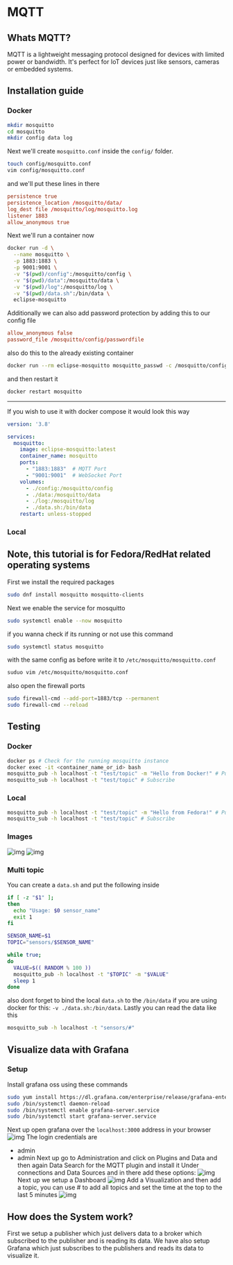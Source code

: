 # MQTT

## Whats MQTT?
MQTT is a lightweight messaging protocol designed for devices with limited power or bandwidth. It's perfect for IoT devices just like sensors, cameras or embedded systems.

## Installation guide
### Docker
```bash
mkdir mosquitto
cd mosquitto
mkdir config data log
```
Next we'll create `mosquitto.conf` inside the `config/` folder.
```bash
touch config/mosquitto.conf
vim config/mosquitto.conf
```
and we'll put these lines in there
```conf
persistence true
persistence_location /mosquitto/data/
log_dest file /mosquitto/log/mosquitto.log
listener 1883
allow_anonymous true
```
Next we'll run a container now
```bash
docker run -d \
  --name mosquitto \
  -p 1883:1883 \
  -p 9001:9001 \
  -v "$(pwd)/config":/mosquitto/config \
  -v "$(pwd)/data":/mosquitto/data \
  -v "$(pwd)/log":/mosquitto/log \
  -v "$(pwd)/data.sh":/bin/data \
  eclipse-mosquitto
```
Additionally we can also add password protection by adding this to our config file
```conf
allow_anonymous false
password_file /mosquitto/config/passwordfile
```
also do this to the already existing container
```bash
docker run --rm eclipse-mosquitto mosquitto_passwd -c /mosquitto/config/passwordfile username
```
and then restart it
```bash
docker restart mosquitto
```
---
If you wish to use it with docker compose it would look this way
```yml
version: '3.8'

services:
  mosquitto:
    image: eclipse-mosquitto:latest
    container_name: mosquitto
    ports:
      - "1883:1883"  # MQTT Port
      - "9001:9001"  # WebSocket Port
    volumes:
      - ./config:/mosquitto/config
      - ./data:/mosquitto/data
      - ./log:/mosquitto/log
      - ./data.sh:/bin/data
    restart: unless-stopped
```
### Local
Note, this tutorial is for Fedora/RedHat related operating systems
---
First we install the required packages
```bash
sudo dnf install mosquitto mosquitto-clients
```
Next we enable the service for mosquitto
```bash
sudo systemctl enable --now mosquitto
```
if you wanna check if its running or not use this command
```bash
sudo systemctl status mosquitto
```
with the same config as before write it to `/etc/mosquitto/mosquitto.conf`
```bash
suduo vim /etc/mosquitto/mosquitto.conf
```
also open the firewall ports
```bash
sudo firewall-cmd --add-port=1883/tcp --permanent
sudo firewall-cmd --reload
```
## Testing
### Docker
```bash
docker ps # Check for the running mosquitto instance
docker exec -it <container_name_or_id> bash
mosquitto_pub -h localhost -t "test/topic" -m "Hello from Docker!" # Publish a message
mosquitto_sub -h localhost -t "test/topic" # Subscribe
```
### Local
```bash
mosquitto_pub -h localhost -t "test/topic" -m "Hello from Fedora!" # Publish a message
mosquitto_sub -h localhost -t "test/topic" # Subscribe
```
### Images
![img](img/DockerPub.png)
![img](img/HelloDocker.png)
### Multi topic
You can create a `data.sh` and put the following inside
```bash
if [ -z "$1" ];
then
  echo "Usage: $0 sensor_name"
  exit 1
fi

SENSOR_NAME=$1
TOPIC="sensors/$SENSOR_NAME"

while true;
do
  VALUE=$(( RANDOM % 100 )) 
  mosquitto_pub -h localhost -t "$TOPIC" -m "$VALUE"
  sleep 1
done
```
also dont forget to bind the local `data.sh` to the `/bin/data` if you are using docker for this: `-v ./data.sh:/bin/data`.
Lastly you can read the data like this
```bash
mosquitto_sub -h localhost -t "sensors/#"
```
## Visualize data with Grafana
### Setup
Install grafana oss using these commands
```bash
sudo yum install https://dl.grafana.com/enterprise/release/grafana-enterprise-11.5.2-1.x86_64.rpm
sudo /bin/systemctl daemon-reload
sudo /bin/systemctl enable grafana-server.service
sudo /bin/systemctl start grafana-server.service
```
Next up open grafana over the `localhost:3000` address in your browser
![img](img/Grafana.png)
The login credentials are
- admin
- admin
Next up go to Administration and click on Plugins and Data and then again Data
Search for the MQTT plugin and install it
Under connections and Data Sources and in there add these options:
![img](img/MQTTSettings.png)
Next up we setup a Dashboard
![img](img/Visual.png)
Add a Visualization and then add a topic, you can use # to add all topics and set the time at the top to the last 5 minutes
![img](img/Dashboard.png)

## How does the System work?
First we setup a publisher which just delivers data to a broker which subscribed to the publisher and is reading its data. We have also setup Grafana which just subscribes to the publishers and reads its data to visualize it.
